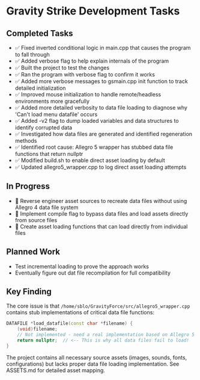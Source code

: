# Gravity Strike Development Tasks

## Completed Tasks
- ✅ Fixed inverted conditional logic in main.cpp that causes the program to fall through
- ✅ Added verbose flag to help explain internals of the program
- ✅ Built the project to test the changes
- ✅ Ran the program with verbose flag to confirm it works
- ✅ Added more verbose messages to gsmain.cpp init function to track detailed initialization
- ✅ Improved mouse initialization to handle remote/headless environments more gracefully
- ✅ Added more detailed verbosity to data file loading to diagnose why 'Can't load menu datafile' occurs
- ✅ Added -v2 flag to dump loaded variables and data structures to identify corrupted data
- ✅ Investigated how data files are generated and identified regeneration methods
- ✅ Identified root cause: Allegro 5 wrapper has stubbed data file functions that return nullptr
- ✅ Modified build.sh to enable direct asset loading by default
- ✅ Updated allegro5_wrapper.cpp to log direct asset loading attempts

## In Progress
- 🔧 Reverse engineer asset sources to recreate data files without using Allegro 4 data file system
- 🔧 Implement compile flag to bypass data files and load assets directly from source files
- 🔧 Create asset loading functions that can load directly from individual files

## Planned Work
- Test incremental loading to prove the approach works
- Eventually figure out dat file recompilation for full compatibility

## Key Finding
The core issue is that `/home/sblo/GravityForce/src/allegro5_wrapper.cpp` contains stub implementations of critical data file functions:
```cpp
DATAFILE *load_datafile(const char *filename) {
    (void)filename;
    // Not implemented - need a real implementation based on Allegro 5 data system
    return nullptr;  // <-- This is why all data files fail to load!
}
```

The project contains all necessary source assets (images, sounds, fonts, configurations) but lacks proper data file loading implementation. See ASSETS.md for detailed asset mapping.